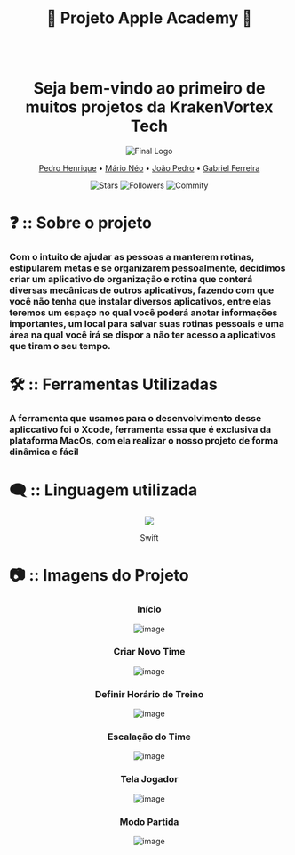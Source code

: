<div align="center">
<h1>📍 Projeto Apple Academy 📍</h1>

<br>
<br>

<h1>Seja bem-vindo ao primeiro de muitos projetos da KrakenVortex Tech</h1>

![Final Logo](https://github.com/PedrooH0/TeamUp/assets/124939591/8ce60ed3-4a21-4d56-8e5f-8e571fde609e)



<a href="https://github.com/PedrooH0" target="_self" rel="external">Pedro Henrique</a> 
  • <a href="https://github.com/mario2805" target="_self" rel="external">Mário Néo</a> •
    <a href="https://github.com/jpedrolopes575" target="_self" rel="external">João Pedro</a> • 
    <a href="https://github.com/GabrielFerreira16" target="_self" rel="external">Gabriel Ferreira</a>

</div>

<div align="center">

![Stars](https://img.shields.io/github/stars/PedrooH0/OctoAgenda.svg)
![Followers](https://img.shields.io/github/followers/PedrooH0.svg)
![Commity](https://img.shields.io/github/commit-activity/t/PedrooH0/OctoAgenda.svg)

  
</div>


<div aling="left">

# ❓ :: Sobre o projeto
<h3>Com o intuito de ajudar as pessoas a manterem rotinas, estipularem metas e se organizarem pessoalmente, decidimos criar um aplicativo de organização e rotina que conterá diversas mecânicas de outros aplicativos, fazendo com que você não tenha que instalar diversos aplicativos, entre elas teremos um espaço no qual você poderá anotar informações importantes, um local para salvar suas rotinas pessoais e uma área na qual você irá se dispor a não ter acesso a aplicativos que tiram o seu tempo.</h3>



# 🛠 :: Ferramentas Utilizadas
<h3>A ferramenta que usamos para o desenvolvimento desse apliccativo foi o Xcode, ferramenta essa que é exclusiva da plataforma MacOs, com ela realizar o nosso projeto de forma dinâmica e fácil</h3>



# 🗨 :: Linguagem utilizada
<p align="center">
  <a href="https://skillicons.dev">
    <img src="https://skillicons.dev/icons?i=swift,&perline=14" />
  </a>
</p>
<p align="center">
<a>Swift</a>


# 📷 :: Imagens do Projeto
<div align="center">
<h3>Início</h3>
  
![image](https://github.com/user-attachments/assets/5d678aa5-63c8-4059-a669-095e02ab44b3)

<h3>Criar Novo Time</h3>

![image](https://github.com/user-attachments/assets/ed107208-2422-43a4-b03e-35287103b80e)

<h3>Definir Horário de Treino</h3>

![image](https://github.com/user-attachments/assets/8d6cfe06-f14f-4284-9a33-d102419865f2)

<h3>Escalação do Time</h3>

![image](https://github.com/user-attachments/assets/887f6cd7-20d7-4c88-be73-5ab284f1c839)

<h3>Tela Jogador</h3>

![image](https://github.com/user-attachments/assets/a7f4c79a-6b02-4738-b57a-8312276fe93b)

<h3>Modo Partida</h3>

![image](https://github.com/user-attachments/assets/28cd8047-6ae2-411a-9748-e0590ea53fcf)


